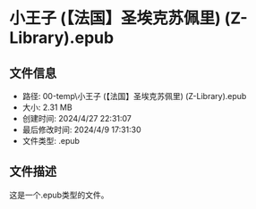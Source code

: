 ﻿# 小王子 (【法国】圣埃克苏佩里) (Z-Library).epub

## 文件信息
- 路径: 00-temp\小王子 (【法国】圣埃克苏佩里) (Z-Library).epub
- 大小: 2.31 MB
- 创建时间: 2024/4/27 22:31:07
- 最后修改时间: 2024/4/9 17:31:30
- 文件类型: .epub

## 文件描述
这是一个.epub类型的文件。

